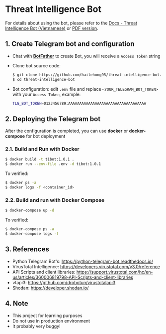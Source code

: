 # Threat Intelligence Bot

For details about using the bot, please refer to the [Docs - Threat Intelligence Bot (Vietnamese)](./docs/README.md) or [PDF version](./docs/Docs%20-%20Threat%20Intelligence%20Bot.pdf).

## 1. Create Telegram bot and configuration

- Chat with **[BotFather](https://telegram.me/BotFather)** to create Bot, you will receive a `Access Token` string
- Clone bot source code:

    ```bash
    $ git clone https://github.com/hailehong95/threat-intelligence-bot.git
    $ cd threat-intelligence-bot
    ```

- Bot configuration: edit `.env` file and replace `<YOUR_TELEGRAM_BOT_TOKEN>` with your `Access Token`, example:

    ```bash
    TLG_BOT_TOKEN=0123456789:AAAAAAAAAAAAAAAAAAAAAAAAAAAAAAAAAAA
    ```

## 2. Deploying the Telegram bot

After the configuration is completed, you can use **docker** or **docker-compose** for bot deployment

### 2.1. Build and Run with Docker

```bash
$ docker build -t tibot:1.0.1 .
$ docker run --env-file .env -d tibot:1.0.1
```

To verified:

```bash
$ docker ps -a
$ docker logs -f <container_id>
```

### 2.2. Build and run with Docker Compose

```bash
$ docker-compose up -d
```

To verified:
```bash
$ docker-compose ps -a
$ docker-compose logs -f
```

## 3. References

- Python Telegram Bot's: https://python-telegram-bot.readthedocs.io/
- VirusTotal Intelligence: https://developers.virustotal.com/v3.0/reference
- API Scripts and client libraries: https://support.virustotal.com/hc/en-us/articles/360006819798-API-Scripts-and-client-libraries
- vtapi3: https://github.com/drobotun/virustotalapi3
- Shodan: https://developer.shodan.io/

## 4. Note

- This project for learning purposes
- Do not use in production environment
- It probably very buggy!
